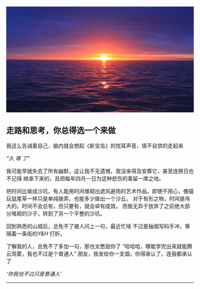 ![](https://raw.githubusercontent.com/wuhhhh/picGo/master/D%3A%5CtestArea%5Cimglistwallhaven-73q799.jpg)

**走路和思考，你总得选一个来做**
---
我这么告诫着自己，脑内就会想起《新宝岛》的悦耳声音，情不自禁的走起来

*“久 等 了”*

我可能早就失去了所有幽默，这让我不无遗憾，我没来得及安葬它，甚至连祭日也不记得
继承下来的，且把每年四月一日为这种悲伤的事留一席之地。

把时间比喻成沙坑，有人能用时间堆砌出遮风避雨的艺术作品。即使不用心，像猫玩鼠尾草一样只是单纯拨弄，也能多少做出一个沙丘。
对于有形之物，时间是伟大的。时间不会总有，但只要有，就会卓有成效。
而我无异于放弃了之前绝大部分堆砌的沙子，转到了另一个平整的沙坑。

回到熟悉的山城后，总免不了被人问上一句，最近忙啥
不过是抽烟写码手冲，等隔着一条街的*Y&H* 打折。

了解我的人，总免不了多加一句，那也太憋屈你了
“哈哈哈，哪能学完出来就能腾云驾雾，我也不过是个普通人”
朋友，我发给你一支烟，你得承认了，连我都承认了

*‘你我也不过只是普通人’*
*****
